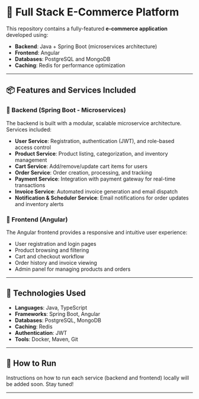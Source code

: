 # 🛒 Full Stack E-Commerce Platform

This repository contains a fully-featured **e-commerce application** developed using:

- **Backend**: Java + Spring Boot (microservices architecture)
- **Frontend**: Angular
- **Databases**: PostgreSQL and MongoDB
- **Caching**: Redis for performance optimization

---

## 📦 Features and Services Included

### 🔧 Backend (Spring Boot - Microservices)

The backend is built with a modular, scalable microservice architecture. Services included:

- **User Service**: Registration, authentication (JWT), and role-based access control
- **Product Service**: Product listing, categorization, and inventory management
- **Cart Service**: Add/remove/update cart items for users
- **Order Service**: Order creation, processing, and tracking
- **Payment Service**: Integration with payment gateway for real-time transactions
- **Invoice Service**: Automated invoice generation and email dispatch
- **Notification & Scheduler Service**: Email notifications for order updates and inventory alerts

### 🎨 Frontend (Angular)

The Angular frontend provides a responsive and intuitive user experience:

- User registration and login pages
- Product browsing and filtering
- Cart and checkout workflow
- Order history and invoice viewing
- Admin panel for managing products and orders

---

## 🧰 Technologies Used

- **Languages**: Java, TypeScript
- **Frameworks**: Spring Boot, Angular
- **Databases**: PostgreSQL, MongoDB
- **Caching**: Redis
- **Authentication**: JWT
- **Tools**: Docker, Maven, Git

---

## 🚀 How to Run

Instructions on how to run each service (backend and frontend) locally will be added soon. Stay tuned!

---
